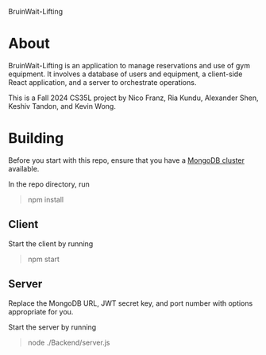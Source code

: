 BruinWait-Lifting
# About
BruinWait-Lifting is an application to manage reservations and use of gym equipment. It involves a database of users and equipment, a client-side React application, and a server to orchestrate operations.

This is a Fall 2024 CS35L project by Nico Franz, Ria Kundu, Alexander Shen, Keshiv Tandon, and Kevin Wong.

# Building
Before you start with this repo, ensure that you have a [MongoDB cluster](https://www.mongodb.com/) available.

In the repo directory, run
> npm install


## Client
Start the client by running
> npm start

## Server
Replace the MongoDB URL, JWT secret key, and port number with options appropriate for you.


Start the server by running
> node ./Backend/server.js
